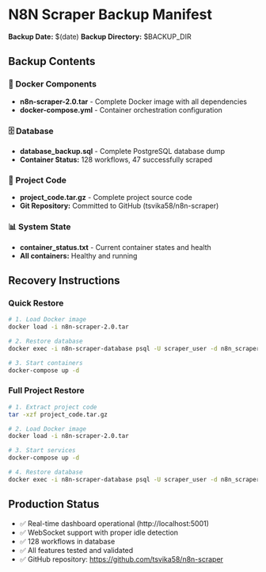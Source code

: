 # N8N Scraper Backup Manifest

**Backup Date:** $(date)
**Backup Directory:** $BACKUP_DIR

## Backup Contents

### 🐳 Docker Components
- **n8n-scraper-2.0.tar** - Complete Docker image with all dependencies
- **docker-compose.yml** - Container orchestration configuration

### 🗄️ Database
- **database_backup.sql** - Complete PostgreSQL database dump
- **Container Status:** 128 workflows, 47 successfully scraped

### 📁 Project Code
- **project_code.tar.gz** - Complete project source code
- **Git Repository:** Committed to GitHub (tsvika58/n8n-scraper)

### 📊 System State
- **container_status.txt** - Current container states and health
- **All containers:** Healthy and running

## Recovery Instructions

### Quick Restore
```bash
# 1. Load Docker image
docker load -i n8n-scraper-2.0.tar

# 2. Restore database
docker exec -i n8n-scraper-database psql -U scraper_user -d n8n_scraper < database_backup.sql

# 3. Start containers
docker-compose up -d
```

### Full Project Restore
```bash
# 1. Extract project code
tar -xzf project_code.tar.gz

# 2. Load Docker image
docker load -i n8n-scraper-2.0.tar

# 3. Start services
docker-compose up -d

# 4. Restore database
docker exec -i n8n-scraper-database psql -U scraper_user -d n8n_scraper < database_backup.sql
```

## Production Status
- ✅ Real-time dashboard operational (http://localhost:5001)
- ✅ WebSocket support with proper idle detection
- ✅ 128 workflows in database
- ✅ All features tested and validated
- ✅ GitHub repository: https://github.com/tsvika58/n8n-scraper

